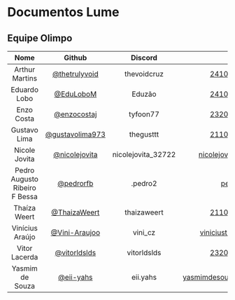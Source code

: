 # Documentos Lume

## Equipe Olimpo

| Nome | Github | Discord | Email | Matrícula |
|:----:|:------:|:-------:|:-----:|:---------:|
| Arthur Martins | [@thetrulyvoid](https://github.com/thetrulyvoid) | thevoidcruz | 241038174@aluno.unb.br | 241038174 |
| Eduardo Lobo | [@EduLoboM](https://github.com/EduLoboM) | Eduzão | 241011027@aluno.unb.br | 241011027 |
| Enzo Costa | [@enzocostaj](https://github.com/enzocostaj) | tyfoon77 | 232001999@aluno.unb.br | 232001999 |
| Gustavo Lima | [@gustavolima973](https://github.com/gustavolima973) | thegusttt | 211062938@aluno.unb.br | 211062938 |
| Nicole Jovita  | [@nicolejovita](https://github.com/nicolejovita) | nicolejovita_32722 | nicolejovitafernandes@gmail.com | 241012347 |
| Pedro Augusto Ribeiro F Bessa | [@pedrorfb](https://github.com/pedrorfb) | .pedro2 | pedrufb@gmail.com | 241040323 |
| Thaíza Weert | [@ThaizaWeert](https://github.com/ThaizaWeert) | thaizaweert | 211062508@aluno.unb.br | 211062508 |
| Vinícius Araújo   | [@Vini-Araujoo](https://github.com/Vini-Araujoos) | vini_cz | viniciustrabalhosunb@gmail.com | 241025425 |
| Vitor Lacerda | [@vitorldslds](https://github.com/vitorldslds) | vitorldslds | 232014217@aluno.unb.br  | 232014217 |
| Yasmim de Souza | [@eii-yahs](https://github.com/eii-yahs) | eii.yahs | yasmimdesouzasantos200612@gmail.com | 241040860 |